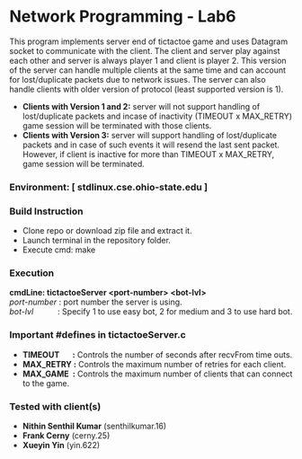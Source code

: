 # Network Programming - Lab6

This program implements server end of tictactoe game and uses Datagram socket to communicate with the client. The client and server play against each other and server is always player 1 and client is player 2. This version of the server can handle multiple clients at the same time and can account for lost/duplicate packets due to network issues. The server can also handle clients with older version of protocol (least supported version is 1). 
* **Clients with Version 1 and 2:** server will not support handling of lost/duplicate packets and incase of inactivity (TIMEOUT x MAX_RETRY) game session will be terminated with those clients.
* **Clients with Version 3:** server will support handling of lost/duplicate packets and in case of such events it will resend the last sent packet. However, if client is inactive for more than TIMEOUT x MAX_RETRY, game session will be terminated.

### Environment: [ stdlinux.cse.ohio-state.edu ]

### Build Instruction
* Clone repo or download zip file and extract it.
* Launch terminal in the repository folder.
* Execute cmd: make

### Execution
**cmdLine: tictactoeServer &lt;port-number&gt; &lt;bot-lvl&gt;** <br />
*port-number*&nbsp;: port number the server is using. <br />
*bot-lvl* &nbsp; &nbsp;&nbsp; &nbsp; &nbsp; &nbsp;: Specify 1 to use easy bot, 2 for medium and 3 to use hard bot.

### Important #defines in tictactoeServer.c
* **TIMEOUT&nbsp; &nbsp; &nbsp; &nbsp;:** Controls the number of seconds after recvFrom time outs.
* **MAX_RETRY :** Controls the maximum number of retries for each client.
* **MAX_GAME &nbsp;:** Controls the maximum number of clients that can connect to the game.

### Tested with client(s)
* **Nithin Senthil Kumar** (senthilkumar.16)
* **Frank Cerny** (cerny.25)
* **Xueyin Yin** (yin.622)

